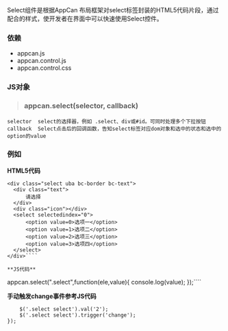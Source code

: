﻿ Select组件是根据AppCan 布局框架对select标签封装的HTML5代码片段，通过配合的样式，使开发者在界面中可以快速使用Select控件。
### 依赖
- appcan.js
- appcan.control.js
- appcan.control.css

### JS对象
 > ### appcan.select(selector, callback)
 
    selector  select的选择器，例如 .select、div或#id。可同时处理多个下拉按钮 
    callback  Select点击后的回调函数，告知select标签对应dom对象和选中的状态和选中的option的value 
### 例如

**HTML5代码**
````
<div class="select uba bc-border bc-text">
  <div class="text">
      请选择
  </div>
  <div class="icon"></div>
  <select selectedindex="0">
      <option value=0>选项一</option>
      <option value=1>选项二</option>
      <option value=2>选项三</option>
      <option value=3>选项四</option>
  </select>
</div>````

**JS代码**
````
appcan.select(".select",function(ele,value){
console.log(value);
});````

**手动触发change事件参考JS代码** 
````
	$('.select select').val('2');
    $('.select select').trigger('change');
});
